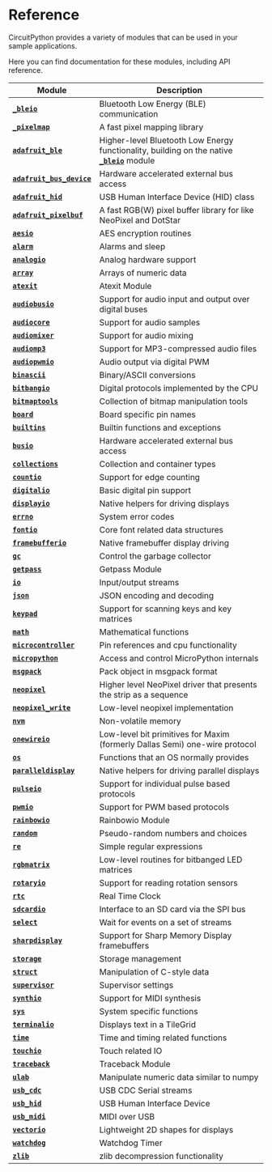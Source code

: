 # Reference

CircuitPython provides a variety of modules that can be used in your sample applications.

Here you can find documentation for these modules, including API reference.


| Module                                           | Description                              |
|--------------------------------------------------|------------------------------------------|
| [**`_bleio`**][_bleio]                           | Bluetooth Low Energy (BLE) communication |
| [**`_pixelmap`**][_pixelmap]                     | A fast pixel mapping library             |
| [**`adafruit_ble`**][adafruit_ble]               | Higher-level Bluetooth Low Energy functionality, building on the native [**`_bleio`**][_bleio] module |
| [**`adafruit_bus_device`**][adafruit_bus_device] | Hardware accelerated external bus access |
| [**`adafruit_hid`**][adafruit_hid]               | USB Human Interface Device (HID) class   |
| [**`adafruit_pixelbuf`**][adafruit_pixelbuf]     | A fast RGB(W) pixel buffer library for like NeoPixel and DotStar |
| [**`aesio`**][aesio]                             | AES encryption routines                  |
| [**`alarm`**][alarm]                             | Alarms and sleep                         |
| [**`analogio`**][analogio]                       | Analog hardware support                  |
| [**`array`**][array]                             | Arrays of numeric data                   |
| [**`atexit`**][atexit]                           | Atexit Module                            |
| [**`audiobusio`**][audiobusio]                   | Support for audio input and output over digital buses |
| [**`audiocore`**][audiocore]                     | Support for audio samples                |
| [**`audiomixer`**][audiomixer]                   | Support for audio mixing                 |
| [**`audiomp3`**][audiomp3]                       | Support for MP3-compressed audio files   |
| [**`audiopwmio`**][audiopwmio]                   | Audio output via digital PWM             |
| [**`binascii`**][binascii]                       | Binary/ASCII conversions                 |
| [**`bitbangio`**][bitbangio]                     | Digital protocols implemented by the CPU |
| [**`bitmaptools`**][bitmaptools]                 | Collection of bitmap manipulation tools  |
| [**`board`**][board]                             | Board specific pin names                 |
| [**`builtins`**][builtins]                       | Builtin functions and exceptions         |
| [**`busio`**][busio]                             | Hardware accelerated external bus access |
| [**`collections`**][collections]                 | Collection and container types           |
| [**`countio`**][countio]                         | Support for edge counting                |
| [**`digitalio`**][digitalio]                     | Basic digital pin support                |
| [**`displayio`**][displayio]                     | Native helpers for driving displays      |
| [**`errno`**][errno]                             | System error codes                       |
| [**`fontio`**][fontio]                           | Core font related data structures        |
| [**`framebufferio`**][framebufferio]             | Native framebuffer display driving       |
| [**`gc`**][gc]                                   | Control the garbage collector            |
| [**`getpass`**][getpass]                         | Getpass Module                           |
| [**`io`**][io]                                   | Input/output streams                     |
| [**`json`**][json]                               | JSON encoding and decoding               |
| [**`keypad`**][keypad]                           | Support for scanning keys and key matrices |
| [**`math`**][math]                               | Mathematical functions                   |
| [**`microcontroller`**][microcontroller]         | Pin references and cpu functionality     |
| [**`micropython`**][micropython]                 | Access and control MicroPython internals |
| [**`msgpack`**][msgpack]                         | Pack object in msgpack format            |
| [**`neopixel`**][neopixel]                       | Higher level NeoPixel driver that presents the strip as a sequence |
| [**`neopixel_write`**][neopixel_write]           | Low-level neopixel implementation        |
| [**`nvm`**][nvm]                                 | Non-volatile memory                      |
| [**`onewireio`**][onewireio]                     | Low-level bit primitives for Maxim (formerly Dallas Semi) one-wire protocol |
| [**`os`**][os]                                   | Functions that an OS normally provides   |
| [**`paralleldisplay`**][paralleldisplay]         | Native helpers for driving parallel displays |
| [**`pulseio`**][pulseio]                         | Support for individual pulse based protocols |
| [**`pwmio`**][pwmio]                             | Support for PWM based protocols          |
| [**`rainbowio`**][rainbowio]                     | Rainbowio Module                         |
| [**`random`**][random]                           | Pseudo-random numbers and choices        |
| [**`re`**][re]                                   | Simple regular expressions               |
| [**`rgbmatrix`**][rgbmatrix]                     | Low-level routines for bitbanged LED matrices |
| [**`rotaryio`**][rotaryio]                       | Support for reading rotation sensors     |
| [**`rtc`**][rtc]                                 | Real Time Clock                          |
| [**`sdcardio`**][sdcardio]                       | Interface to an SD card via the SPI bus  |
| [**`select`**][select]                           | Wait for events on a set of streams      |
| [**`sharpdisplay`**][sharpdisplay]               | Support for Sharp Memory Display framebuffers |
| [**`storage`**][storage]                         | Storage management                       |
| [**`struct`**][struct]                           | Manipulation of C-style data             |
| [**`supervisor`**][supervisor]                   | Supervisor settings                      |
| [**`synthio`**][synthio]                         | Support for MIDI synthesis               |
| [**`sys`**][sys]                                 | System specific functions                |
| [**`terminalio`**][terminalio]                   | Displays text in a TileGrid              |
| [**`time`**][time]                               | Time and timing related functions        |
| [**`touchio`**][touchio]                         | Touch related IO                         |
| [**`traceback`**][traceback]                     | Traceback Module                         |
| [**`ulab`**][ulab]                               | Manipulate numeric data similar to numpy |
| [**`usb_cdc`**][usb_cdc]                         | USB CDC Serial streams                   |
| [**`usb_hid`**][usb_hid]                         | USB Human Interface Device               |
| [**`usb_midi`**][usb_midi]                       | MIDI over USB                            |
| [**`vectorio`**][vectorio]                       | Lightweight 2D shapes for displays       |
| [**`watchdog`**][watchdog]                       | Watchdog Timer                           |
| [**`zlib`**][zlib]                               | zlib decompression functionality         |


[_bleio]: https://docs.circuitpython.org/en/latest/shared-bindings/_bleio/index.html
[_pixelmap]: https://docs.circuitpython.org/en/latest/shared-bindings/_pixelmap/index.html
[adafruit_ble]: https://docs.circuitpython.org/projects/ble/en/latest/api.html
[adafruit_bus_device]: https://docs.circuitpython.org/en/latest/shared-bindings/adafruit_bus_device/index.html
[adafruit_hid]: https://docs.circuitpython.org/projects/hid/en/latest/
[adafruit_pixelbuf]: https://docs.circuitpython.org/en/latest/shared-bindings/adafruit_pixelbuf/index.html
[aesio]: https://docs.circuitpython.org/en/latest/shared-bindings/aesio/index.html
[alarm]: https://docs.circuitpython.org/en/latest/shared-bindings/alarm/index.html
[array]: https://docs.circuitpython.org/en/latest/docs/library/array.html
[analogio]: https://docs.circuitpython.org/en/latest/shared-bindings/analogio/index.html
[atexit]: https://docs.circuitpython.org/en/latest/shared-bindings/atexit/index.html
[audiobusio]: https://docs.circuitpython.org/en/latest/shared-bindings/audiobusio/index.html
[audiocore]: https://docs.circuitpython.org/en/latest/shared-bindings/audiocore/index.html
[audiomixer]: https://docs.circuitpython.org/en/latest/shared-bindings/audiomixer/index.html
[audiomp3]: https://docs.circuitpython.org/en/latest/shared-bindings/audiomp3/index.html
[audiopwmio]: https://docs.circuitpython.org/en/latest/shared-bindings/audiopwmio/index.html
[binascii]: https://docs.circuitpython.org/en/latest/docs/library/binascii.html
[bitbangio]: https://docs.circuitpython.org/en/latest/shared-bindings/bitbangio/index.html
[bitmaptools]: https://docs.circuitpython.org/en/latest/shared-bindings/bitmaptools/index.html
[board]: https://docs.circuitpython.org/en/latest/shared-bindings/board/index.html
[builtins]: https://docs.circuitpython.org/en/latest/docs/library/builtins.html
[busio]: https://docs.circuitpython.org/en/latest/shared-bindings/busio/index.html
[collections]: https://docs.circuitpython.org/en/latest/docs/library/collections.html
[countio]: https://docs.circuitpython.org/en/latest/shared-bindings/countio/index.html
[digitalio]: https://docs.circuitpython.org/en/latest/shared-bindings/digitalio/index.html
[displayio]: https://docs.circuitpython.org/en/latest/shared-bindings/displayio/index.html
[errno]: https://docs.circuitpython.org/en/latest/docs/library/errno.html
[fontio]: https://docs.circuitpython.org/en/latest/shared-bindings/fontio/index.html
[framebufferio]: https://docs.circuitpython.org/en/latest/shared-bindings/framebufferio/index.html
[gc]: https://docs.circuitpython.org/en/latest/docs/library/gc.html
[getpass]: https://docs.circuitpython.org/en/latest/shared-bindings/getpass/index.html
[io]: https://docs.circuitpython.org/en/latest/docs/library/io.html
[json]: https://docs.circuitpython.org/en/latest/docs/library/json.html
[keypad]: https://docs.circuitpython.org/en/latest/shared-bindings/keypad/index.html
[math]: https://docs.circuitpython.org/en/latest/shared-bindings/math/index.html
[microcontroller]: https://docs.circuitpython.org/en/latest/shared-bindings/microcontroller/index.html
[micropython]: https://docs.circuitpython.org/en/latest/docs/library/micropython.html
[msgpack]: https://docs.circuitpython.org/en/latest/shared-bindings/msgpack/index.html
[neopixel]: https://docs.circuitpython.org/projects/neopixel/en/latest/
[neopixel_write]: https://docs.circuitpython.org/en/latest/shared-bindings/neopixel_write/index.html
[nvm]: https://docs.circuitpython.org/en/latest/shared-bindings/nvm/index.html
[onewireio]: https://docs.circuitpython.org/en/latest/shared-bindings/onewireio/index.html
[os]: https://docs.circuitpython.org/en/latest/shared-bindings/os/index.html
[paralleldisplay]: https://docs.circuitpython.org/en/latest/shared-bindings/paralleldisplay/index.html
[pulseio]: https://docs.circuitpython.org/en/latest/shared-bindings/pulseio/index.html
[pwmio]: https://docs.circuitpython.org/en/latest/shared-bindings/pwmio/index.html
[rainbowio]: https://docs.circuitpython.org/en/latest/shared-bindings/rainbowio/index.html
[random]: https://docs.circuitpython.org/en/latest/shared-bindings/random/index.html
[re]: https://docs.circuitpython.org/en/latest/docs/library/re.html
[rgbmatrix]: https://docs.circuitpython.org/en/latest/shared-bindings/rgbmatrix/index.html
[rotaryio]: https://docs.circuitpython.org/en/latest/shared-bindings/rotaryio/index.html
[rtc]: https://docs.circuitpython.org/en/latest/shared-bindings/rtc/index.html
[sdcardio]: https://docs.circuitpython.org/en/latest/shared-bindings/sdcardio/index.html
[select]: https://docs.circuitpython.org/en/latest/docs/library/select.html
[sharpdisplay]: https://docs.circuitpython.org/en/latest/shared-bindings/sharpdisplay/index.html
[storage]: https://docs.circuitpython.org/en/latest/shared-bindings/storage/index.html
[struct]: https://docs.circuitpython.org/en/latest/shared-bindings/struct/index.html
[supervisor]: https://docs.circuitpython.org/en/latest/shared-bindings/supervisor/index.html
[synthio]: https://docs.circuitpython.org/en/latest/shared-bindings/synthio/index.html
[sys]: https://docs.circuitpython.org/en/latest/docs/library/sys.html
[terminalio]: https://docs.circuitpython.org/en/latest/shared-bindings/terminalio/index.html
[time]: https://docs.circuitpython.org/en/latest/shared-bindings/time/index.html
[touchio]: https://docs.circuitpython.org/en/latest/shared-bindings/touchio/index.html
[traceback]: https://docs.circuitpython.org/en/latest/shared-bindings/traceback/index.html
[ulab]: https://docs.circuitpython.org/en/latest/shared-bindings/ulab/index.html
[usb_cdc]: https://docs.circuitpython.org/en/latest/shared-bindings/usb_cdc/index.html
[usb_hid]: https://docs.circuitpython.org/en/latest/shared-bindings/usb_hid/index.html
[usb_midi]: https://docs.circuitpython.org/en/latest/shared-bindings/usb_midi/index.html
[vectorio]: https://docs.circuitpython.org/en/latest/shared-bindings/vectorio/index.html
[watchdog]: https://docs.circuitpython.org/en/latest/shared-bindings/watchdog/index.html
[zlib]: https://docs.circuitpython.org/en/latest/shared-bindings/zlib/index.html
